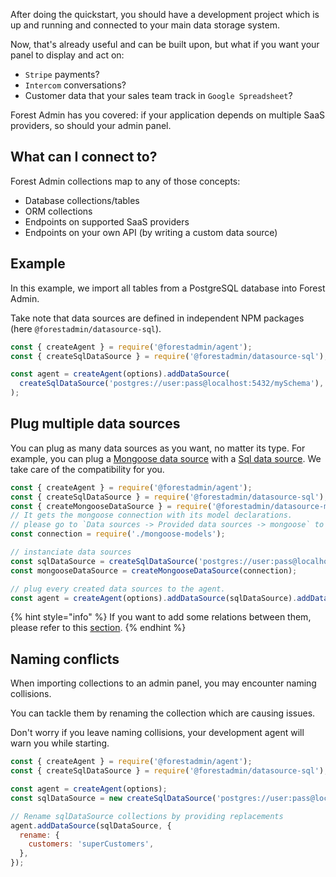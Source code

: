 After doing the quickstart, you should have a development project which is up and running and connected to your main data storage system.

Now, that's already useful and can be built upon, but what if you want your panel to display and act on:

- `Stripe` payments?
- `Intercom` conversations?
- Customer data that your sales team track in `Google Spreadsheet`?

Forest Admin has you covered: if your application depends on multiple SaaS providers, so should your admin panel.

## What can I connect to?

Forest Admin collections map to any of those concepts:

- Database collections/tables
- ORM collections
- Endpoints on supported SaaS providers
- Endpoints on your own API (by writing a custom data source)

## Example

In this example, we import all tables from a PostgreSQL database into Forest Admin.

Take note that data sources are defined in independent NPM packages (here `@forestadmin/datasource-sql`).

```javascript
const { createAgent } = require('@forestadmin/agent');
const { createSqlDataSource } = require('@forestadmin/datasource-sql');

const agent = createAgent(options).addDataSource(
  createSqlDataSource('postgres://user:pass@localhost:5432/mySchema'),
);
```

## Plug multiple data sources

You can plug as many data sources as you want, no matter its type.
For example, you can plug a [Mongoose data source](provided/mongoose.md) with a [Sql data source](provided/mongoose.md). We take care of the compatibility for you.

```javascript
const { createAgent } = require('@forestadmin/agent');
const { createSqlDataSource } = require('@forestadmin/datasource-sql');
const { createMongooseDataSource } = require('@forestadmin/datasource-mongoose');
// It gets the mongoose connection with its model declarations.
// please go to `Data sources -> Provided data sources -> mongoose` to know more about this line.
const connection = require('./mongoose-models'); 

// instanciate data sources
const sqlDataSource = createSqlDataSource('postgres://user:pass@localhost:5432/mySchema');
const mongooseDataSource = createMongooseDataSource(connection);

// plug every created data sources to the agent.
const agent = createAgent(options).addDataSource(sqlDataSource).addDataSource(mongooseDataSource);
```

{% hint style="info" %}
If you want to add some relations between them, please refer to this [section](custom/query-translation/relationships.md).
{% endhint %}

## Naming conflicts

When importing collections to an admin panel, you may encounter naming collisions.

You can tackle them by renaming the collection which are causing issues.

Don't worry if you leave naming collisions, your development agent will warn you while starting.

```javascript
const { createAgent } = require('@forestadmin/agent');
const { createSqlDataSource } = require('@forestadmin/datasource-sql');

const agent = createAgent(options);
const sqlDataSource = new createSqlDataSource('postgres://user:pass@localhost:5432/mySchema');

// Rename sqlDataSource collections by providing replacements
agent.addDataSource(sqlDataSource, {
  rename: {
    customers: 'superCustomers',
  },
});
```

<!--
## Partial imports

Some data source may implement more collections, and associated actions and segments that you want.

By provided options when plugging a data source, you can specify which entities should get loaded.

```javascript
const { createAgent } = require('@forestadmin/agent');
const StripeDataSource = require('@forestadmin/datasource-stripe');

const agent = createAgent(options);
const stripe = new StripeDataSource({ apiKey: 'sk_test_VePHdqKTYQjKNInc7u56JBrQ' });

agent.addDataSource(stripe, {
  restrict: {
    // Skip 'visitors' collections
    collections: ['!visitors'],

    // Do not import any action
    actions: [],

    // Import all fields (this is the default)
    fields: ['users.*', 'books.id', 'books.title'],

    // Import only segments of the 'charges' collection
    segments: ['charges.*'],
  },
});
```
-->
